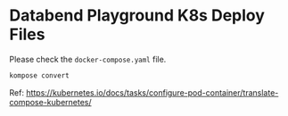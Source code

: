 # Databend Playground K8s Deploy Files

Please check the `docker-compose.yaml` file.

```bash
kompose convert
```

Ref: https://kubernetes.io/docs/tasks/configure-pod-container/translate-compose-kubernetes/